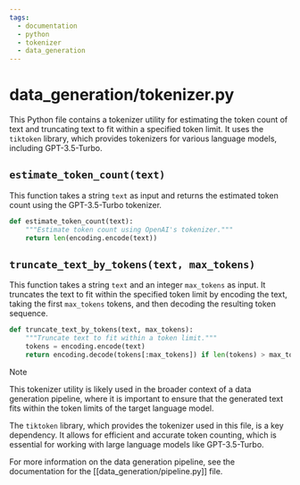```yaml
---
tags: 
  - documentation
  - python
  - tokenizer
  - data_generation
---
```

# data_generation/tokenizer.py

This Python file contains a tokenizer utility for estimating the token count of text and truncating text to fit within a specified token limit. It uses the `tiktoken` library, which provides tokenizers for various language models, including GPT-3.5-Turbo.

## `estimate_token_count(text)`

This function takes a string `text` as input and returns the estimated token count using the GPT-3.5-Turbo tokenizer.

```python
def estimate_token_count(text):
    """Estimate token count using OpenAI's tokenizer."""
    return len(encoding.encode(text))
```

## `truncate_text_by_tokens(text, max_tokens)`

This function takes a string `text` and an integer `max_tokens` as input. It truncates the text to fit within the specified token limit by encoding the text, taking the first `max_tokens` tokens, and then decoding the resulting token sequence.

```python
def truncate_text_by_tokens(text, max_tokens):
    """Truncate text to fit within a token limit."""
    tokens = encoding.encode(text)
    return encoding.decode(tokens[:max_tokens]) if len(tokens) > max_tokens else text
```

> [!note]
> This tokenizer utility is likely used in the broader context of a data generation pipeline, where it is important to ensure that the generated text fits within the token limits of the target language model.

The `tiktoken` library, which provides the tokenizer used in this file, is a key dependency. It allows for efficient and accurate token counting, which is essential for working with large language models like GPT-3.5-Turbo.

For more information on the data generation pipeline, see the documentation for the [[data_generation/pipeline.py]] file.